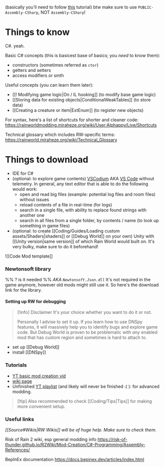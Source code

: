 (basically you'll need to follow [this](https://rainworldmodding.miraheze.org/wiki/Code_Environments) tutorial)
btw make sure to use `PUBLIC-Assembly-CSharp`, NOT `Assembly-CSharp`!
# Things to know
C#. yeah.

Basic C# concepts (this is basicest base of basics; you *need* to know them):
- constructors (sometimes referred as `ctor`)
- getters and setters
- access modifiers or smth

Useful concepts (you can learn them later):
- [[! Modifying game logic|On / IL hooking]] (to modify base game logic)
- [[Storing data for existing objects|ConditionalWeakTables]] (to store data)
- [[Creating a creature or item|ExtEnum]] (to register new objects)

For syntax, here's a list of shortcuts for shorter and cleaner code:
https://rainworldmodding.miraheze.org/wiki/User:Alphappy/Live/Shortcuts

Technical glossary which includes RW-specific terms:
https://rainworld.miraheze.org/wiki/Technical_Glossary
# Things to download
- IDE for C#
- (optional: to explore game contents)
	[VSCodium](https://vscodium.com/) AKA [VS Code](https://code.visualstudio.com/) without telemetry.
	In general, any text editor that is able to do the following would work:
	- open and read big files (example: potential log files and room files) without issues
	- reload contents of a file in real-time (for logs)
	- search in a single file, with ability to replace found strings with another one
	- search in all files from a single folder, by contents / name (to look up something in game files)
- (optional: to create [[Coding/Guides/Loading custom assets/Shaders|shaders]] or [[Debug World]] on your own)
	Unity with [[Unity version|same version]] of which Rain World would built on. It's very bulky, make sure to do it beforehand!

![[Code Mod template]]

### Newtonsoft library
%% ? is it needed %%
*AKA `Newtonsoft.Json.dll`*
It's not required in the game anymore, however old mods might still use it.
So here's the download link for the library.
#### Setting up RW for debugging
> [!info] Disclaimer
> It's your choice whether you want to do it or not.
 >
> Personally I advise to set it up. If you learn how to use DNSpy features, it will massively help you to identify bugs and explore game code.
> But Debug World is proven to be problematic with *any* enabled mod that has custom region and sometimes is hard to attach to.

- set up [[Debug World]]
- install [[DNSpy]]
### Tutorials
- [YT basic mod creation vid](https://www.youtube.com/watch?v=JG9cyL5FW90)
- [wiki page](https://rainworldmodding.miraheze.org/wiki/BepInPlugins)
- Unfinished [YT playlist](https://www.youtube.com/playlist?list=PLuHyVLkKIJi3P6xu-V3aRTAlwWpdDKxSa) (and likely will never be finished :( ): for advanced modding.

> [!tip] Also recommended to check [[Coding/Tips|Tips]] for making more convenient setup.

### Useful links

*[[Source#Wikis|RW Wikis]] will be of huge help. Make sure to check them.*

Risk of Rain 2 wiki, esp general modding info
<https://risk-of-thunder.github.io/R2Wiki/Mod-Creation/C#-Programming/Assembly-References/>

BepInEx documentation
https://docs.bepinex.dev/articles/index.html
